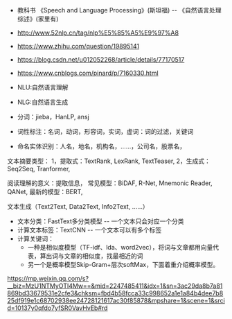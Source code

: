 - 教科书 《Speech and Language Processing》(斯坦福) -- 《自然语言处理综述》(家里有)
- http://www.52nlp.cn/tag/nlp%E5%85%A5%E9%97%A8
- https://www.zhihu.com/question/19895141
- https://blog.csdn.net/u012052268/article/details/77170517
- https://www.cnblogs.com/pinard/p/7160330.html


- NLU:自然语言理解
- NLG:自然语言生成

- 分词：jieba，HanLP, ansj
- 词性标注：名词，动词，形容词，实词，虚词：词的过滤，关键词
- 命名实体识别：人名，地名，机构名，……，公司名，股票名，

文本摘要类型：
1，提取式：TextRank, LexRank, TextTeaser,
2，生成式：Seq2Seq, Tranformer,

阅读理解的意义：提取信息，
常见模型：BiDAF, R-Net, Mnemonic Reader, QANet, 
最新的模型：BERT,

文本生成（Text2Text, Data2Text, Info2Text, ……）

- 文本分类：FastText多分类模型   -- 一个文本只会对应一个分类
- 计算文本标签：TextCNN -- 一个文本可以有多个标签
- 计算关键词：
    - 一种是相似度模型（TF-idf、lda、word2vec），将词与文章都用向量代表，算出词与文章的相似度，找最相近的词
    - 另一个是概率模型Skip-Gram+层次softMax，下面着重介绍概率模型。

https://mp.weixin.qq.com/s?__biz=MzU1NTMyOTI4Mw==&mid=2247485411&idx=1&sn=3ac29da8b7a81869bd33679531e2cfe3&chksm=fbd4b58fcca33c998652a1e1a84b4dee7b825df919e1c68702938ee24728121617ac30f85878&mpshare=1&scene=1&srcid=10137y0qfdo7yfSR0VavHvEb#rd